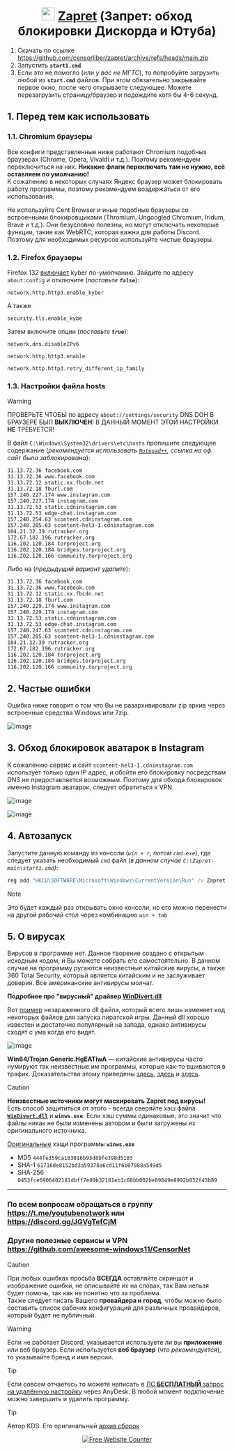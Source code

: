 <h1 align="center"><img src="https://i.imgur.com/uABXHHI.png" width="30px"></img> <a href="https://github.com/bol-van/zapret">Zapret</a> (Запрет: обход блокировки Дискорда и Ютуба) </h1>

1. Скачать по ссылке https://github.com/censorliber/zapret/archive/refs/heads/main.zip
2. Запустить **`start1.cmd`**
3. Если это не помогло (_или у вас не МГТС_), то попробуйте загрузить любой из **`start.cmd`** файлов. При этом обязательно закрывайте первое окно, после чего открываете следующее. Можете перезагрузить страницу/браузер и подождите хотя бы 4-6 секунд.

## 1. Перед тем как использовать
### 1.1. Chromium браузеры
Все конфиги представленные ниже работают Chromium подобных браузерах (Chrome, Opera, Vivaldi и т.д.). Поэтому рекомендуем переключиться на них. **Никакие флаги переключать там не нужно, всё оставляем по умолчанию!**
<br>
К сожалению в некоторых случаях Яндекс браузер может блокировать работу программы, поэтому рекомендуем воздержаться от его использования.

Не используйте Cent Browser и иные подобные браузеры со встроенными блокировщиками (Thromium, Ungoogled Chromium, Iridum, Brave и т.д.). Они безусловно полезны, но могут отключать некоторые функции, такие как WebRTC, которая важна для работы Discord. Поэтому для необходимых ресурсов используйте чистые браузеры. 

### 1.2. Firefox браузеры
Firefox 132 [включает](https://ntc.party/t/%D0%B2%D0%B0%D0%B6%D0%BD%D0%BE-firefox-132-%D0%B2%D0%BA%D0%BB%D1%8E%D1%87%D0%B0%D0%B5%D1%82-kyber-%D0%BF%D0%BE-%D1%83%D0%BC%D0%BE%D0%BB%D1%87%D0%B0%D0%BD%D0%B8%D1%8E/12652) kyber по-умолчанию. Зайдите по адресу `about:config` и отключите (_поставьте **`false`**_):
```
network.http.http3.enable_kyber
```

А также 
```
security.tls.enable_kybe
```

Затем включите опции (_поставьте **`true`**_):
```
network.dns.disableIPv6
```

```
network.http.http3.enable
```

```
network.http.http3.retry_different_ip_family
```

### 1.3. Настройки файла hosts
> [!WARNING]  
> ПРОВЕРЬТЕ ЧТОБЫ по адресу `about://settings/security` DNS DOH В БРАУЗЕРЕ БЫЛ **ВЫКЛЮЧЕН**! В ДАННЫЙ МОМЕНТ ЭТОЙ НАСТРОЙКИ **НЕ** ТРЕБУЕТСЯ!

В файл `C:\Windows\System32\drivers\etc\hosts` пропишите следующее содержание (_рекомендуется использовать [`Notepad++`](https://github.com/notepad-plus-plus/notepad-plus-plus/releases), ссылка на оф. сайт была заблокирована_):

```
31.13.72.36 facebook.com
31.13.72.36 www.facebook.com
31.13.72.12 static.xx.fbcdn.net
31.13.72.18 fburl.com
157.240.227.174 www.instagram.com
157.240.227.174 instagram.com
31.13.72.53 static.cdninstagram.com
31.13.72.53 edge-chat.instagram.com
157.240.254.63 scontent.cdninstagram.com
157.240.205.63 scontent-hel3-1.cdninstagram.com
104.21.32.39 rutracker.org
172.67.182.196 rutracker.org
116.202.120.184 torproject.org
116.202.120.184 bridges.torproject.org
116.202.120.166 community.torproject.org
```

Либо на (_предыдущий вариант удалите_):
```
31.13.72.36 facebook.com
31.13.72.36 www.facebook.com
31.13.72.12 static.xx.fbcdn.net
31.13.72.18 fburl.com
157.240.229.174 www.instagram.com
157.240.229.174 instagram.com
31.13.72.53 static.cdninstagram.com
31.13.72.53 edge-chat.instagram.com
157.240.247.63 scontent.cdninstagram.com
157.240.205.63 scontent-hel3-1.cdninstagram.com
104.21.32.39 rutracker.org
172.67.182.196 rutracker.org
116.202.120.184 torproject.org
116.202.120.184 bridges.torproject.org
116.202.120.166 community.torproject.org
```

## 2. Частые ошибки
Ошибка ниже говорит о том что Вы не разархивировали zip архив через встроенные средства Windows или 7zip.

![image](https://github.com/user-attachments/assets/09a9c77e-c45b-408a-99b4-21899643cf7a)

## 3. Обход блокировок аватарок в Instagram
К сожалению сервис и сайт `scontent-hel3-1.cdninstagram.com` использует только один IP адрес, и обойти его блокировку посредствам DNS не предоставляется возможным. Поэтому для обхода блокировок именно Instagram аватарок, следует обратиться к VPN.

![image](https://github.com/user-attachments/assets/57eaf8ff-eb76-4e16-8626-714c53de23bb)

![image](https://github.com/user-attachments/assets/8e11a3df-c720-4261-be9a-8b39af9ee32e)

## 4. Автозапуск
Запустите данную команду из консоли (_`win + r`, потом `cmd.exe`_), где следует указать необходимый `cmd` файл (_в данном случае `C:\Zapret-main\start1.cmd`)_:

```cmd
reg add "HKCU\SOFTWARE\Microsoft\Windows\CurrentVersion\Run" /v Zapret /t REG_SZ /d "C:\Zapret-main\start1.cmd" /f
```

> [!NOTE]  
> Это будет каждый раз открывать окно консоли, но его можно перенести на другой рабочий стол через комбинацию `win + tab`

## 5. О вирусах
Вирусов в программе нет. Данное творение создано с открытым исходным кодом, и Вы можете собрать его самостоятельно. В данном случае на программу ругаются неизвестные китайские вирусы, а также 360 Total Security, который является китайским и не заслуживает доверия. Все американские антивирусы молчат.

**Подробнее про "вирусный" драйвер [WinDivert.dll](https://ntc.party/t/windivert-%D1%87%D1%82%D0%BE-%D1%8D%D1%82%D0%BE-%D1%82%D0%B0%D0%BA%D0%BE%D0%B5-%D0%B7%D0%B0%D1%87%D0%B5%D0%BC-%D0%B2-%D0%BD%D1%91%D0%BC-%D0%BC%D0%B0%D0%B9%D0%BD%D0%B5%D1%80/12838)**

Вот [пример](https://www.virustotal.com/gui/file/a188ff24aec863479408cee54b337a2fce25b9372ba5573595f7a54b784c65f8/detection) незараженного dll файла, который всего лишь изменяет код некоторых файлов для запуска пиратской игры. Данный dll хорошо известен и достаточно популярный на запада, однако антивирусы сходят с ума когда его видят.

![image](https://github.com/user-attachments/assets/040a0fd7-be98-4db3-9b7b-c5bc971f14a7)

**Win64/Trojan.Generic.HgEATiwA** — китайские антивирусы часто нумируют так неизвестные им программы, которые как-то вшиваются в трафик. Доказательства этому приведены [здесь](https://www.reddit.com/r/GenP/comments/14ul7nd/is_trojan_win64_downloader_sa_a_false_positive/), [здесь](https://www.reddit.com/r/BlueStacks/comments/xjc4z1/trojangenerichbadk_is_malware/) и [здесь](https://www.reddit.com/r/antivirus/comments/15kqey4/trojangenerichetyo_false_pozitive_please_help).

> [!CAUTION]  
> **Неизвестные источники могут маскировать Zapret под вирусы!**
> <br>
> Есть способ защититься от этого - всегда сверяйте хэш файла **[`WinDivert.dll`](https://github.com/basil00/WinDivert)** и **`winws.exe`**. Если хэш суммы одинаковые, это значит что файлы никак не были изменены автором и были загружены из оригинального источника.

[Оригинальные](https://www.virustotal.com/gui/file/0453fce6906402181dbff7e09b32181eb1c08bb002be89849e8992b832f43b89/detection) хэщи программы **`winws.exe`**
- MD5 `444fe359ca183016b93d8bfe398d5103`
- SHA-1 `61716de8152bd3a59378a6cd11f6b07988a549d5`
- SHA-256 `0453fce6906402181dbff7e09b32181eb1c08bb002be89849e8992b832f43b89`

----------------

### По всем вопросам обращаться в группу https://t.me/youtubenotwork или https://discord.gg/JGVgTefCjM
### Другие полезные сервисы и VPN https://github.com/awesome-windows11/CensorNet
> [!CAUTION]  
> При любых ошибках просьба **ВСЕГДА** оставляйте скриншот и изображение ошибки, не описывайте их на словах, так Вам нельзя будет помочь, так как не понятно что за проблема.
> <br>
> Также следует писать Вашего **провайдера и город**, чтобы можно было составить список рабочих конфигураций для различных провайдеров, который будет не публичный.

> [!WARNING]  
> Если не работает Discord, указывается используете ли вы **приложение** или веб браузер. Если используется **веб браузер** (_что рекомендуется_), то указывайте бренд и имя версии.

> [!TIP]  
> Если совсем отчаетесь то можете написать в [ЛС **БЕСПЛАТНЫЙ** запрос на удалённую настройку](https://t.me/youtubenotwork/4764) через AnyDesk. В любой момент подключение можно завершить и удалить программу.

> [!TIP]  
> Автор KDS. Его оригинальный [архив сборок](https://ntc.party/t/ytdisbystro-%D0%B0%D1%80%D1%85%D0%B8%D0%B2-%D0%B2%D1%81%D0%B5%D1%85-%D0%B2%D0%B5%D1%80%D1%81%D0%B8%D0%B9/12582)

<div align='center'><a href='https://www.websitecounterfree.com'><img src='https://www.websitecounterfree.com/c.php?d=9&id=60326&s=1' border='0' alt='Free Website Counter'></a><br / ><small></small></div>
